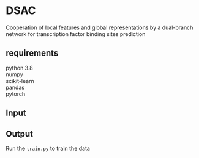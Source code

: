 # DSAC
Cooperation of local features and global representations by a dual-branch network for transcription factor binding sites prediction
## requirements
python 3.8  
numpy  
scikit-learn  
pandas  
pytorch  
## Input

## Output
Run the `train.py` to train the data  
